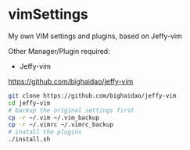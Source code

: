 vimSettings
===========

My own VIM settings and plugins, based on Jeffy-vim

Other Manager/Plugin required:

- Jeffy-vim

https://github.com/bighaidao/jeffy-vim

```bash
git clone https://github.com/bighaidao/jeffy-vim
cd jeffy-vim
# backup the original settings first
cp -r ~/.vim ~/.vim_backup
cp -r ~/.vimrc ~/.vimrc_backup
# inatall the plugins
./install.sh
```
